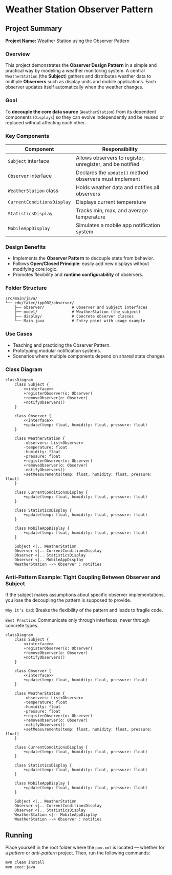 # Weather Station Observer Pattern

## Project Summary

**Project Name:** Weather Station using the Observer Pattern

### Overview

This project demonstrates the **Observer Design Pattern** in a simple and practical way by modeling a weather monitoring system. A central `WeatherStation` (the **Subject**) gathers and distributes weather data to multiple **Observers** such as display units and mobile applications. Each observer updates itself automatically when the weather changes.

### Goal

To **decouple the core data source** (`WeatherStation`) from its dependent components (`Displays`) so they can evolve independently and be reused or replaced without affecting each other.

### Key Components

| Component                  | Responsibility                                            |
| -------------------------- | --------------------------------------------------------- |
| `Subject` interface        | Allows observers to register, unregister, and be notified |
| `Observer` interface       | Declares the `update()` method observers must implement   |
| `WeatherStation` class     | Holds weather data and notifies all observers             |
| `CurrentConditionsDisplay` | Displays current temperature                              |
| `StatisticsDisplay`        | Tracks min, max, and average temperature                  |
| `MobileAppDisplay`         | Simulates a mobile app notification system                |

### Design Benefits

* Implements the **Observer Pattern** to decouple state from behavior.
* Follows **Open/Closed Principle**: easily add new displays without modifying core logic.
* Promotes flexibility and **runtime configurability** of observers.

### Folder Structure

```
src/main/java/
└── edu/fatec/ipp002/observer/
    ├── observer/            # Observer and Subject interfaces
    ├── model/               # WeatherStation (the subject)
    ├── display/             # Concrete observer classes
    └── Main.java            # Entry point with usage example
```

### Use Cases

* Teaching and practicing the Observer Pattern.
* Prototyping modular notification systems.
* Scenarios where multiple components depend on shared state changes

### Class Diagram

```mermaid
classDiagram
    class Subject {
        <<interface>>
        +registerObserver(o: Observer)
        +removeObserver(o: Observer)
        +notifyObservers()
    }

    class Observer {
        <<interface>>
        +update(temp: float, humidity: float, pressure: float)
    }

    class WeatherStation {
        -observers: List<Observer>
        -temperature: float
        -humidity: float
        -pressure: float
        +registerObserver(o: Observer)
        +removeObserver(o: Observer)
        -notifyObservers()
        +setMeasurements(temp: float, humidity: float, pressure: float)
    }

    class CurrentConditionsDisplay {
        +update(temp: float, humidity: float, pressure: float)
    }

    class StatisticsDisplay {
        +update(temp: float, humidity: float, pressure: float)
    }

    class MobileAppDisplay {
        +update(temp: float, humidity: float, pressure: float)
    }

    Subject <|.. WeatherStation
    Observer <|.. CurrentConditionsDisplay
    Observer <|.. StatisticsDisplay
    Observer <|.. MobileAppDisplay
    WeatherStation --> Observer : notifies
```

### Anti-Pattern Example: Tight Coupling Between Observer and Subject

If the subject makes assumptions about specific observer implementations, you lose the decoupling the pattern is supposed to provide.

`Why it’s bad`: Breaks the flexibility of the pattern and leads to fragile code.

`Best Practice`: Communicate only through interfaces, never through concrete types.

```mermaid
classDiagram
    class Subject {
        <<interface>>
        +registerObserver(o: Observer)
        +removeObserver(o: Observer)
        +notifyObservers()
    }

    class Observer {
        <<interface>>
        +update(temp: float, humidity: float, pressure: float)
    }

    class WeatherStation {
        -observers: List<Observer>
        -temperature: float
        -humidity: float
        -pressure: float
        +registerObserver(o: Observer)
        +removeObserver(o: Observer)
        -notifyObservers()
        +setMeasurements(temp: float, humidity: float, pressure: float)
    }

    class CurrentConditionsDisplay {
        +update(temp: float, humidity: float, pressure: float)
    }

    class StatisticsDisplay {
        +update(temp: float, humidity: float, pressure: float)
    }

    class MobileAppDisplay {
        +update(temp: float, humidity: float, pressure: float)
    }

    Subject <|.. WeatherStation
    Observer <|.. CurrentConditionsDisplay
    Observer <|.. StatisticsDisplay
    WeatherStation <|-- MobileAppDisplay
    WeatherStation --> Observer : notifies
```

## Running
Place yourself in the root folder where the `pom.xml` is located — whether for a *pattern* or *anti-pattern* project. Then, run the following commands:

```Bash
mvn clean install
mvn exec:java
```